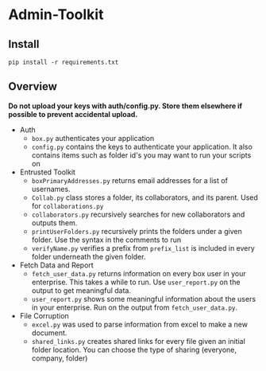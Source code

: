 # Admin-Toolkit

## Install
```
pip install -r requirements.txt
```

## Overview

**Do not upload your keys with auth/config.py. Store them elsewhere if possible to prevent accidental upload.**

* Auth
    * `box.py` authenticates your application
    * `config.py` contains the keys to authenticate your application. It also contains items such as folder id's you may want to run your scripts on
* Entrusted Toolkit
    * `boxPrimaryAddresses.py` returns email addresses for a list of usernames.
    * `Collab.py` class stores a folder, its collaborators, and its parent. Used for `collaborations.py`
    * `collaborators.py` recursively searches for new collaborators and outputs them. 
    * `printUserFolders.py` recursively prints the folders under a given folder. Use the syntax in the comments to run
    * `verifyName.py` verifies a prefix from `prefix_list` is included in every folder underneath the given folder.
* Fetch Data and Report
    * `fetch_user_data.py` returns information on every box user in your enterprise. This takes a while to run. Use `user_report.py` on the output to get meaningful data.
    * `user_report.py` shows some meaningful information about the users in your enterprise. Run on the output from `fetch_user_data.py`.
* File Corruption
    * `excel.py` was used to parse information from excel to make a new document.
    * `shared_links.py` creates shared links for every file given an initial folder location. You can choose the type of sharing (everyone, company, folder)
